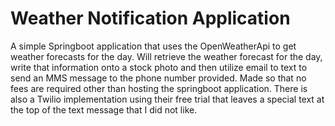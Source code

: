 # Weather Notification Application
  A simple Springboot application that uses the OpenWeatherApi to get weather forecasts for the day. Will retrieve the weather forecast for the day, 
  write that information onto a stock photo and then utilize email to text to send an MMS message to the phone number provided. Made so that no fees 
  are required other than hosting the springboot application. There is also a Twilio implementation using their free trial that leaves a special text at
  the top of the text message that I did not like. 
